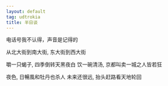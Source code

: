```yaml
---
layout: default
tag: udtrokia
title: 半日谈
---
```


电话号我不认得，声音是记得的

从北大街到南大街, 东大街到西大街

嚼一只蝎子,  四季倒转天黑夜白
饮一碗清汤, 京都叫卖一城之人皆若狂

夜色, 日暢風和牡丹也杀人
未来还很远, 抬头赶路看天地轮回
